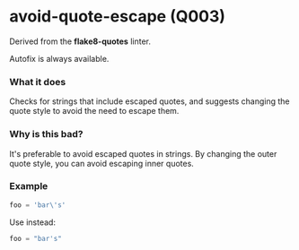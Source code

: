 # avoid-quote-escape (Q003)

Derived from the **flake8-quotes** linter.

Autofix is always available.

### What it does
Checks for strings that include escaped quotes, and suggests changing
the quote style to avoid the need to escape them.

### Why is this bad?
It's preferable to avoid escaped quotes in strings. By changing the
outer quote style, you can avoid escaping inner quotes.

### Example
```python
foo = 'bar\'s'
```

Use instead:
```python
foo = "bar's"
```